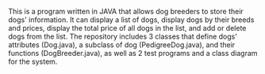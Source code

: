 This is a program written in JAVA that allows dog breeders to store their dogs' information. 
It can display a list of dogs, display dogs by their breeds and prices, display the total price of all dogs in the list, and add or delete dogs from the list. 
The repository includes 3 classes that define dogs' attributes (Dog.java), a subclass of dog (PedigreeDog.java), and their functions (DogBreeder.java), as well as 2 test programs and a class diagram for the system.
